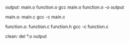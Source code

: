 output: main.o function.o
	gcc main.o function.o -o output

main.o: main.c
	gcc -c main.c

function.o: function.c function.h
	gcc -c function.c

clean:
	del *.o output
